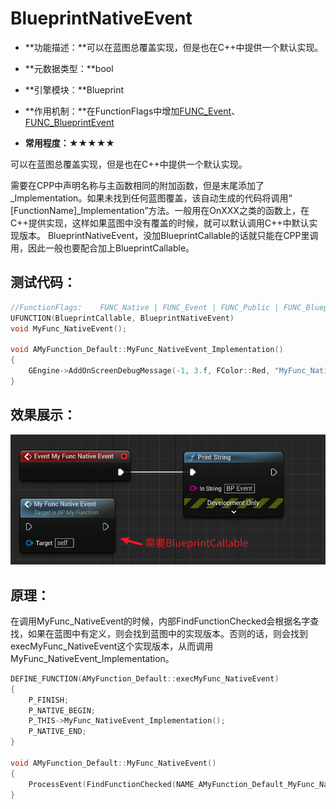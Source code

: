 # BlueprintNativeEvent

- **功能描述：**可以在蓝图总覆盖实现，但是也在C++中提供一个默认实现。

- **元数据类型：**bool
- **引擎模块：**Blueprint
- **作用机制：**在FunctionFlags中增加[FUNC_Event](../../../../Flags/EFunctionFlags/FUNC_Event.md)、[FUNC_BlueprintEvent](../../../../Flags/EFunctionFlags/FUNC_BlueprintEvent.md)
- **常用程度：**★★★★★

可以在蓝图总覆盖实现，但是也在C++中提供一个默认实现。

需要在CPP中声明名称与主函数相同的附加函数，但是末尾添加了_Implementation。如果未找到任何蓝图覆盖，该自动生成的代码将调用“ [FunctionName]_Implementation”方法。一般用在OnXXX之类的函数上，在C++提供实现，这样如果蓝图中没有覆盖的时候，就可以默认调用C++中默认实现版本。
BlueprintNativeEvent，没加BlueprintCallable的话就只能在CPP里调用，因此一般也要配合加上BlueprintCallable。

## 测试代码：

```cpp
//FunctionFlags:	FUNC_Native | FUNC_Event | FUNC_Public | FUNC_BlueprintCallable | FUNC_BlueprintEvent 
UFUNCTION(BlueprintCallable, BlueprintNativeEvent)
void MyFunc_NativeEvent();

void AMyFunction_Default::MyFunc_NativeEvent_Implementation()
{
	GEngine->AddOnScreenDebugMessage(-1, 3.f, FColor::Red, "MyFunc_NativeEvent_Implementation");
}
```

## 效果展示：

![Untitled](Untitled.png)

## 原理：

在调用MyFunc_NativeEvent的时候，内部FindFunctionChecked会根据名字查找，如果在蓝图中有定义，则会找到蓝图中的实现版本。否则的话，则会找到execMyFunc_NativeEvent这个实现版本，从而调用MyFunc_NativeEvent_Implementation。

```cpp
DEFINE_FUNCTION(AMyFunction_Default::execMyFunc_NativeEvent)
{
	P_FINISH;
	P_NATIVE_BEGIN;
	P_THIS->MyFunc_NativeEvent_Implementation();
	P_NATIVE_END;
}

void AMyFunction_Default::MyFunc_NativeEvent()
{
	ProcessEvent(FindFunctionChecked(NAME_AMyFunction_Default_MyFunc_NativeEvent),NULL);
}
```